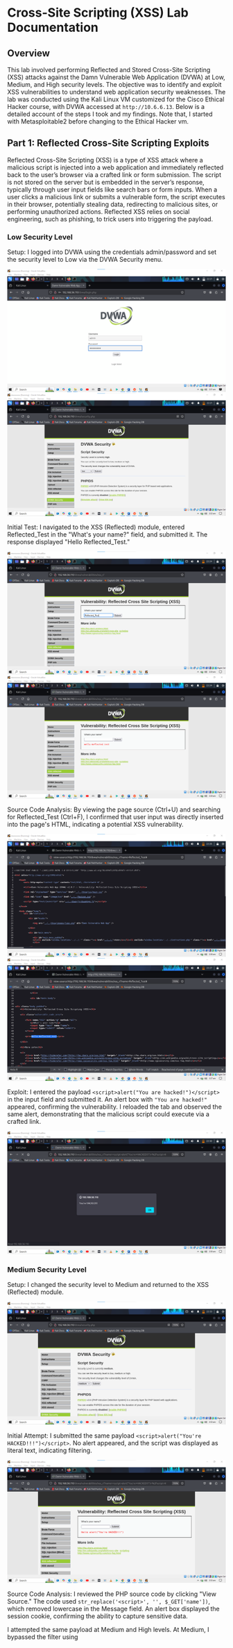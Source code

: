# Cross-Site Scripting (XSS) Lab Documentation

## Overview
This lab involved performing Reflected and Stored Cross-Site Scripting (XSS) attacks against the Damn Vulnerable Web Application (DVWA) at Low, Medium, and High security levels. The objective was to identify and exploit XSS vulnerabilities to understand web application security weaknesses. The lab was conducted using the Kali Linux VM customized for the Cisco Ethical Hacker course, with DVWA accessed at `http://10.6.6.13`. Below is a detailed account of the steps I took and my findings.
Note that, I started with Metasploitable2 before changing to the Ethical Hacker vm.

## Part 1: Reflected Cross-Site Scripting Exploits
Reflected Cross-Site Scripting (XSS) is a type of XSS attack where a malicious script is injected into a web application and immediately reflected back to the user’s browser via a crafted link or form submission. The script is not stored on the server but is embedded in the server’s response, typically through user input fields like search bars or form inputs. When a user clicks a malicious link or submits a vulnerable form, the script executes in their browser, potentially stealing data, redirecting to malicious sites, or performing unauthorized actions. Reflected XSS relies on social engineering, such as phishing, to trick users into triggering the payload.

### Low Security Level
Setup: I logged into DVWA using the credentials admin/password and set the security level to Low via the DVWA Security menu.
  
  ![](screenshots/022113.png)
  ![](screenshots/022209.png)
  
Initial Test: I navigated to the XSS (Reflected) module, entered Reflected_Test in the "What's your name?" field, and submitted it. The response displayed "Hello Reflected_Test."
  
  ![](screenshots/022427.png)
  ![](screenshots/022449.png)
  
Source Code Analysis: By viewing the page source (Ctrl+U) and searching for Reflected_Test (Ctrl+F), I confirmed that user input was directly inserted into the page's HTML, indicating a potential XSS vulnerability.
  
  ![](screenshots/022634.png)
  ![](screenshots/022755.png)
  
Exploit: I entered the payload `<script>alert("You are hacked!")</script>` in the input field and submitted it. An alert box with `"You are hacked!"` appeared, confirming the vulnerability. I reloaded the tab and observed the same alert, demonstrating that the malicious script could execute via a crafted link.

  ![](screenshots/023038.png)

### Medium Security Level
Setup: I changed the security level to Medium and returned to the XSS (Reflected) module.

  ![](screenshots/023322.png)

Initial Attempt: I submitted the same payload `<script>alert("You're HACKED!!!")</script>`. No alert appeared, and the script was displayed as literal text, indicating filtering.

  ![](screenshots/023412.png)

Source Code Analysis: I reviewed the PHP source code by clicking "View Source." The code used `str_replace('<script>', '', $_GET['name'])`, which removed lowercase <script> tags, rendering the payload ineffective.

  ![](screenshots/095729.png)

Bypass: I modified the payload to `<ScRipt>alert("You're HACKED!!!")</ScRipt>`, using mixed case to bypass the filter. The alert box appeared, confirming the site was still vulnerable at Medium security.

  ![](screenshots/100928.png)
  ![](screenshots/023038.png)


### High Security Level
Setup: I set the security level to High and accessed the XSS (Reflected) module.

Initial Attempt: I submitted `<ScRipt>alert("You're HACKED!!!")</ScRipt>`. No alert appeared, indicating stronger filtering.

  ![](screenshots/100928.png)
  ![](screenshots/101023.png)
   
Source Code Analysis: The PHP code used `preg_replace('/<(.*)s(.*)c(.*)r(.*)i(.*)p(.*)t/i', '', $_GET['name'])`, which removed any variation of <script> regardless of case. However, the > character was not included in the regex, allowing potential bypasses with other tags.

  ![](screenshots/120223.png)
  
Bypass: I used the payload `<img src=x onerror=alert("You're HACKED!!!")>`, which triggered an alert by exploiting an error event on a non-existent image. This confirmed the vulnerability was exploitable using alternative HTML tags.

  ![](screenshots/120402.png)
  ![](screenshots/120428.png)

---

## Part 2: Stored Cross-Site Scripting Exploits
Stored Cross-Site Scripting (XSS) is a type of XSS attack where a malicious script is injected into a web application and stored on the server, typically in a database, message forum, or comment field. Unlike Reflected XSS, the payload is persistently stored and executed in the browser of any user who visits the affected page, without requiring a specific link or action. This makes Stored XSS particularly dangerous, as it can affect multiple users automatically, potentially leading to widespread data theft, session hijacking, or malicious redirects.
  
### Low Security Level

I set the security level to Low and navigated to the XSS (Stored) module.

![](screenshots/120626.png)

I entered XSS Test#1 in the Name field and Stored XSS Test in the Message field, then clicked "Sign Guestbook." Viewing the page source confirmed both inputs were stored in the HTML.

![](screenshots/120912.png)
![](screenshots/121022.png)

I entered test#1 in the Name field and `<script>alert("You're hacked!")</script>` in the Message field. Upon submission, an alert box appeared. Refreshing the page triggered the alert again, confirming the payload was stored and executed on page load.

![](screenshots/124351.png)
![](screenshots/124437.png)
![](screenshots/124704.png)

I reset the database via **"Setup / Reset Database"** to clear the payload.

![](screenshots/125221.png)
![](screenshots/125458.png)


### Medium Security Level

I set the security level to Medium and accessed the XSS (Stored) module.

![](screenshots/125354.png)

I entered XSS Test#1 in the Name field and Stored XSS Test in the Message field. The source code confirmed the inputs were stored.

![](screenshots/125836.png)
![](screenshots/125938.png)
![](screenshots/130007.png)

I submitted `<script>alert("You are hacked!!!!!!")</script>` in the Message field. No alert appeared, and the script was displayed with HTML tags removed and slashes added before quotes, indicating sanitization.

![](screenshots/130240.png)
![](screenshots/130349.png)

The PHP code used `strip_tags()` and `htmlspecialchars()` on the Message field to remove HTML tags and escape special characters. The Name field used `str_replace()` to remove <script> tags.

![](screenshots/132037.png)

I modified the Name field’s maxlength attribute from `10` to `100` using the browser’s Developer Tools (Inspect > Edit maxlength). I then entered `<ScRipt>alert("You are hacked!")</ScRipt>` in the Name field and arbitrary text in the Message field. The alert appeared, confirming a successful bypass. The alert persisted on page refresh.

![](screenshots/132438.png)
![](screenshots/132504.png)
![](screenshots/132714.png)
![](screenshots/132753.png)
![](screenshots/132928.png)

I reset the database to clear the payload.

![](screenshots/133038.png)


### High Security Level

I set the security level to High and accessed the XSS (Stored) module.

![](screenshots/133125.png)

I entered `Test#1` in the Name field and Stored XSS Test in the Message field, confirming storage in the page source.

![](screenshots/133237.png)
![](screenshots/133319.png)
![](screenshots/133401.png)

I submitted `<ScRipt>alert("You are hacked!")</ScRipt>` in the Message field. No alert appeared, indicating sanitization.

![](screenshots/133614.png)
![](screenshots/133721.png)

The Message field used `strip_tags()` and `htmlspecialchars()`, while the Name field used `preg_replace()` to remove any <script> tag variation.

![](screenshots/134013.png)

I modified the Name field’s maxlength to 100, then entered `<svg onload=alert("You_are_hacked!")>` in the Name field with arbitrary text in the Message field. The alert appeared, confirming the vulnerability was exploitable using the <svg> tag. The alert persisted on page refresh.

![](screenshots/190323.png)
![](screenshots/190948.png)
![](screenshots/193245.png)

I then reset the database to clear the payload once again.

---

## Stored iframe Exploit (Low Security Level)

I set the security level to Low and navigated to the XSS (Stored) module.

I entered iframe in the Name field and `<iframe src="http://h4cker.org"></iframe>` in the Message field. Upon submission, the H4cker website appeared in an iframe below the guestbook entry, demonstrating the potential to redirect users to malicious sites.

I reset the database to clear the payload. (was quite straightforward haha)



## Stored Cookie Exploit (Low Security Level)

I set the security level to Low and accessed the XSS (Stored) module.

I entered cookie in the Name field and <script>alert(document.cookie)</script> in the Message field. An alert box displayed the session cookie, confirming the ability to capture sensitive data.

I attempted the same payload at Medium and High levels. At Medium, I bypassed the filter using <ScRipt> in the Name field after modifying maxlength, and the cookie was displayed. At High, I used `<svg onload=alert(document.cookie)>` in the Name field, which also succeeded.

I reset the database after each test.

---

## Reflection

The successful exploitation of XSS vulnerabilities at Low, Medium, and High security levels in DVWA highlighted significant security weaknesses. At Low security, the lack of input sanitization allowed straightforward script injection. At Medium, basic filtering was bypassed with case manipulation or alternative tags. At High, more sophisticated filters were bypassed using non-script tags like `<img>` and `<svg>`. These vulnerabilities suggest that the application is susceptible to other potential exploits, such as session hijacking or phishing via malicious redirects. In an ethical hacking engagement, these findings would prompt a thorough evaluation for additional vulnerabilities and recommendations for robust input validation and sanitization.
